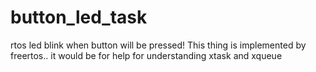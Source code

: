 # button_led_task
rtos
led blink when button will be pressed!
This thing is implemented by freertos..
it would be for help for understanding xtask and xqueue
